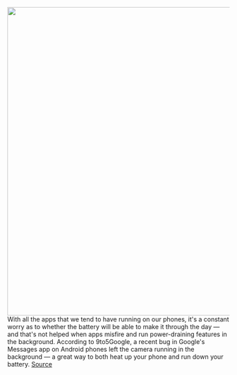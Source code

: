 <img src='https://cdn.vox-cdn.com/thumbor/Zl9cBhwlM6nPqJqvkgqWQxRZK18=/0x0:2100x1400/1200x800/filters:focal(882x532:1218x868)/cdn.vox-cdn.com/uploads/chorus_image/image/70778076/messages_otp.0.jpg' width='700px' /><br/>
With all the apps that we tend to have running on our phones, it's a constant worry as to whether the battery will be able to make it through the day — and that's not helped when apps misfire and run power-draining features in the background. According to 9to5Google, a recent bug in Google's Messages app on Android phones left the camera running in the background — a great way to both heat up your phone and run down your battery.
<a href='https://www.theverge.com/2022/4/21/23036246/google-messages-battery-drain-power-fix'> Source <a/>